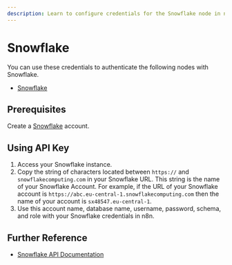 ```yaml
---
description: Learn to configure credentials for the Snowflake node in n8n
---
```


# Snowflake

You can use these credentials to authenticate the following nodes with Snowflake.
- [Snowflake](../../nodes-library/nodes/Snowflake/README.md)

## Prerequisites

Create a [Snowflake](https://www.snowflake.com/) account.

## Using API Key

1. Access your Snowflake instance.
2. Copy the string of characters located between `https://` and `snowflakecomputing.com` in your Snowflake URL. This string is the name of your Snowflake Account. For example, if the URL of your Snowflake account is `https://abc.eu-central-1.snowflakecomputing.com` then the name of your account is `sx48547.eu-central-1`.
3. Use this account name, database name, username, password, schema, and role with your Snowflake credentials in n8n.

## Further Reference

- [Snowflake API Documentation](https://api.Snowflake.com/)
